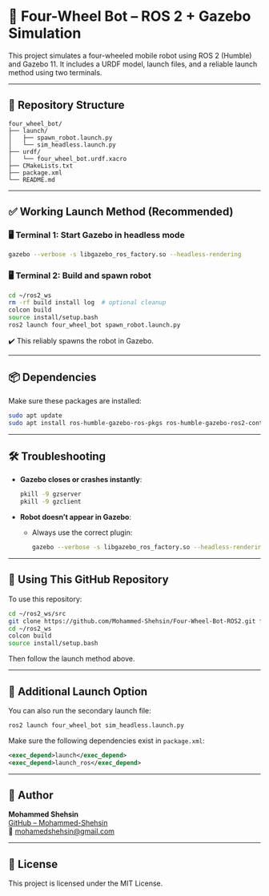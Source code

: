 # 🚗 Four-Wheel Bot – ROS 2 + Gazebo Simulation

This project simulates a four-wheeled mobile robot using ROS 2 (Humble) and Gazebo 11. It includes a URDF model, launch files, and a reliable launch method using two terminals.

---

## 📂 Repository Structure

```
four_wheel_bot/
├── launch/
│   ├── spawn_robot.launch.py
│   └── sim_headless.launch.py
├── urdf/
│   └── four_wheel_bot.urdf.xacro
├── CMakeLists.txt
├── package.xml
└── README.md
```

---

## ✅ Working Launch Method (Recommended)

### 🖥️ Terminal 1: Start Gazebo in headless mode

```bash
gazebo --verbose -s libgazebo_ros_factory.so --headless-rendering
```

### 🖥️ Terminal 2: Build and spawn robot

```bash
cd ~/ros2_ws
rm -rf build install log  # optional cleanup
colcon build
source install/setup.bash
ros2 launch four_wheel_bot spawn_robot.launch.py
```

✔️ This reliably spawns the robot in Gazebo.

---

## 📦 Dependencies

Make sure these packages are installed:

```bash
sudo apt update
sudo apt install ros-humble-gazebo-ros-pkgs ros-humble-gazebo-ros2-control ros-humble-gazebo-plugins
```

---

## 🛠️ Troubleshooting

- **Gazebo closes or crashes instantly**:
  ```bash
  pkill -9 gzserver
  pkill -9 gzclient
  ```

- **Robot doesn’t appear in Gazebo**:
  - Always use the correct plugin:
    ```bash
    gazebo --verbose -s libgazebo_ros_factory.so --headless-rendering
    ```

---

## 🧾 Using This GitHub Repository

To use this repository:

```bash
cd ~/ros2_ws/src
git clone https://github.com/Mohammed-Shehsin/Four-Wheel-Bot-ROS2.git four_wheel_bot
cd ~/ros2_ws
colcon build
source install/setup.bash
```

Then follow the launch method above.

---

## 📄 Additional Launch Option

You can also run the secondary launch file:

```bash
ros2 launch four_wheel_bot sim_headless.launch.py
```

Make sure the following dependencies exist in `package.xml`:

```xml
<exec_depend>launch</exec_depend>
<exec_depend>launch_ros</exec_depend>
```

---

## 👤 Author

**Mohammed Shehsin**  
[GitHub – Mohammed-Shehsin](https://github.com/Mohammed-Shehsin)  
📧 mohamedshehsin@gmail.com

---

## 📜 License

This project is licensed under the MIT License.
